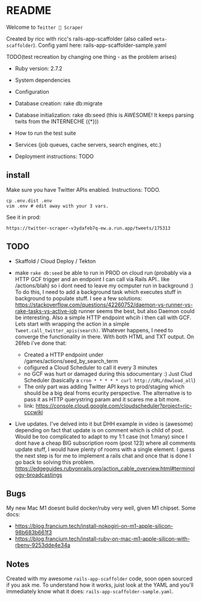 # README

Welcome to `Teitter 🔪 Scraper`

Created by ricc with ricc's rails-app-scaffolder (also called `meta-scaffolder`).
Config yaml here: rails-app-scaffolder-sample.yaml

TODO(test recreation by changing one thing - as the problem arises)

* Ruby version: 2.7.2

* System dependencies

* Configuration

* Database creation: rake db:migrate

* Database initialization: rake db:seed (this is AWESOME! It keeps parsing twits from the INTERNECHE ({*}))

* How to run the test suite

* Services (job queues, cache servers, search engines, etc.)

* Deployment instructions: TODO

## install

Make sure you have Twitter APIs enabled. Instructions: TODO.

    cp .env.dist .env
    vim .env # edit away with your 3 vars.

See it in prod:

    https://twitter-scraper-v3ydafeb7q-ew.a.run.app/tweets/175313

## TODO

* Skaffold / Cloud Deploy / Tekton
* make `rake db:seed` be able to run in PROD on cloud run (probably via a HTTP GCF trigger and an endpoint I can call via Rails API.. like /actions/blah)
  so i dont need to leave my ocmputer run in background :) To do this, I need to add a background task which executes stuff in background to populate stuff. I see a few solutions: https://stackoverflow.com/questions/42260752/daemon-vs-runner-vs-rake-tasks-vs-active-job runner seems the best, but also Daemon could be interesting. Also a simple HTTP endpoint whcih i then call with GCF. Lets start with wrapping the action in a simple `Tweet.call_twitter_apis(search)`. Whatever happens, I need to converge the functionality in there. With both HTML and TXT output.
  On 26feb i've done that:

     * Created a HTTP endpoint under /games/actions/seed_by_search_term 
     * cofigured a Cloud Scheduler to call it every 3 minutes
     * no GCF was hurt or damaged during this sdocumentary :) Just Clud Scheduler (basically a `cron * * * * * curl http://URL/dowload_all`)
     * The only part was adding Twitter API keys to prod/staging which should be a big deal froms ecurity perspective. The alternative is to pass it as
       HTTP querystring param and it scares me a bit more.
     * link: https://console.cloud.google.com/cloudscheduler?project=ric-cccwiki

* Live updates. I've delved into it but DHH example in video is (awesome) depending on fact that update is on
  comment which is  child of post. Would be too complicated to adapt to my 1:1 case (not 1:many) since I dont
  have a cheap BIG subscription room (post 123) where all comments update stuff, I would have plenty of rooms
  with a single element. I guess the next step is for me to implement a rails chat and once that is done I go
  back to solving this problem. https://edgeguides.rubyonrails.org/action_cable_overview.html#terminology-broadcastings
  
## Bugs

My new Mac M1 doesnt build docker/ruby very well, given M1 chipset. Some docs:

* https://blog.francium.tech/install-nokogiri-on-m1-apple-silicon-98b683b661f3
* https://blog.francium.tech/install-ruby-on-mac-m1-apple-silicon-with-rbenv-9253dde4e34a

## Notes

Created with my awesome `rails-app-scaffolder` code, soon open sourced if you ask me.
To understand how it works, juist look at the YAML and you'll immediately know what it does: `rails-app-scaffolder-sample.yaml`.
